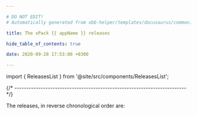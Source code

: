 ```yaml
---

# DO NOT EDIT!
# Automatically generated from xbb-helper/templates/docusaurus/common.

title: The xPack {{ appName }} releases

hide_table_of_contents: true

date: 2020-09-28 17:53:00 +0300

---
```


import { ReleasesList } from '@site/src/components/ReleasesList';

{/* ------------------------------------------------------------------------ */}

The releases, in reverse chronological order are:

<ReleasesList />
